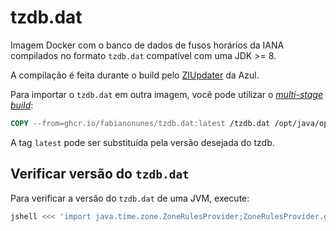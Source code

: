 # tzdb.dat

Imagem Docker com o banco de dados de fusos horários da IANA compilados no formato `tzdb.dat`
compatível com uma JDK >= 8.

A compilação é feita durante o build pelo [ZIUpdater](https://www.azul.com/products/open-source-tools/ziupdater-time-zone-tool/) da Azul.

Para importar o `tzdb.dat` em outra imagem, você pode utilizar o
[_multi-stage build_](https://docs.docker.com/develop/develop-images/multistage-build/):

```Dockerfile
COPY --from=ghcr.io/fabianonunes/tzdb.dat:latest /tzdb.dat /opt/java/openjdk/lib/tzdb.dat
```

A tag `latest` pode ser substituída pela versão desejada do tzdb.

## Verificar versão do `tzdb.dat`

Para verificar a versão do `tzdb.dat` de uma JVM, execute:

```bash
jshell <<< 'import java.time.zone.ZoneRulesProvider;ZoneRulesProvider.getVersions("GMT").firstEntry().getKey();'
```
